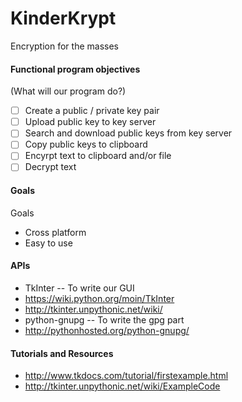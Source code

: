 # KinderKrypt
Encryption for the masses

#### Functional program objectives ####
(What will our program do?)

- [ ] Create a public / private key pair
- [ ] Upload public key to key server
- [ ] Search and download public keys from key server
- [ ] Copy public keys to clipboard
- [ ] Encyrpt text to clipboard and/or file
- [ ] Decrypt text

#### Goals ####
Goals
* Cross platform
* Easy to use

#### APIs ####
* TkInter -- To write our GUI
* https://wiki.python.org/moin/TkInter
* http://tkinter.unpythonic.net/wiki/
* python-gnupg -- To write the gpg part
* http://pythonhosted.org/python-gnupg/

#### Tutorials and Resources ####

* http://www.tkdocs.com/tutorial/firstexample.html
* http://tkinter.unpythonic.net/wiki/ExampleCode
